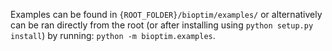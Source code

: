 Examples can be found in `{ROOT_FOLDER}/bioptim/examples/` or alternatively can be ran directly from the root (or after installing using `python setup.py install`) by running: `python -m bioptim.examples`.


